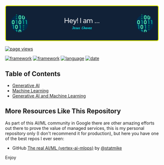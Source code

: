 ![Header](./artifacts/main-header.png)


<p align="left">
  <a href="https://github.com/jchavezar/vertex-ai-samples">
    <img src="https://komarev.com/ghpvc/?username=jchavezar" alt="page views" />
  </a>
</p>

[![framework](https://img.shields.io/badge/framework-Flutter-9B59B6)](https://flutter.dev/)
[![framework](https://img.shields.io/badge/framework-Flet-27AE60)](https://flet.dev/)
[![language](https://img.shields.io/badge/language-Python-E74C3C)](https://www.python.org/)
[![date](https://img.shields.io/badge/date-July-F39C12)](https://example.com/july)

## Table of Contents

- [Generative AI](./gen_ai)
- [Machine Learning](./machine_learning)
- [Generative AI and Machine Learning](./ml_and_gen_ai)

## More Resources Like This Repository

As part of this AI/ML community in Google there are other amazing efforts out there to prove the value of managed services, this is my personal repository only (I don't recommend it for production), but here you have one of the best repos I ever seen:

- GitHub [The real AI/ML (vertex-ai-mlops)](https://github.com/statmike/vertex-ai-mlops) by [@statmike](https://github.com/statmike)


Enjoy